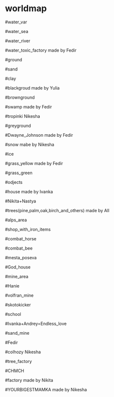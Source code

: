 # worldmap
#water_var


#water_sea

#water_river

#water_toxic_factory     made by Fedir



#ground

#sand

#clay

#blackgroud             made by Yulia

#brownground

#swamp              made by Fedir

#tropinki Nikesha

#greyground

#Dwayne_Johnson made by Fedir

#snow mabe by Nikesha

#ice

#grass_yellow made by Fedir

#grass_green



#odjects

#house       made by Ivanka

#Nikita+Nastya

#trees(pine,palm,oak,birch_and_others)  made by All

#alps_area

#shop_with_iron_items

#combat_horse

#combat_bee

#mesta_poseva

#God_house

#mine_area

#Hanie

#volfran_mine

#skotokicker

#school

#Ivanka+Andrey=Endless_love

#sand_mine

#Fedir

#colhozy Nikesha

#tree_factory

#CHMCH

#factory made by Nikita

#YOURBIGESTMAMKA made by Nikesha
